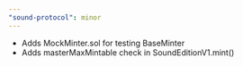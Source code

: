 ```yaml
---
"sound-protocol": minor
---
```


-   Adds MockMinter.sol for testing BaseMinter
-   Adds masterMaxMintable check in SoundEditionV1.mint()
